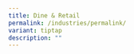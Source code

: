 ```yaml
---
title: Dine & Retail
permalink: /industries/permalink/
variant: tiptap
description: ""
---
```

<p></p>